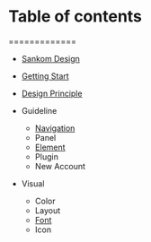 
# Table of contents
=============

- [Sankom Design](../README.md)

- [Getting Start](getting-start.md)
- [Design Principle](design-principle.md)

- Guideline
  - [Navigation](guideline-navigation.md)
  - Panel
  - [Element](guideline-element.md)
  - Plugin
  - New Account
  

- Visual
  - Color
  - Layout
  - [Font](visual-font.md)
  - Icon